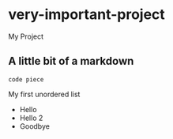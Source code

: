 # very-important-project
My Project

## A little bit of a markdown
`code piece`

My first unordered list
- Hello
- Hello 2
- Goodbye
